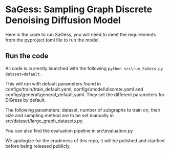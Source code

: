 # SaGess: Sampling Graph Discrete Denoising Diffusion Model


Here is the code to run SaGess, you will need to meet the requirements from the pyproject.toml file to run the model.





## Run the code
    
All code is currently launched with the following ``` python src\run_SaGess.py dataset=default ``` .

This will run with default parameters found in configs/train/train_default.yaml, configs\model\discrete.yaml and configs\general\general_default.yaml.
They set the different parameters for DiGress by default.

The following parameters: dataset, number of subgraphs to train on, their size and sampling method are to be set manually in src/dataset/large_graph_datasets.py.

You can also find the evaluation pipeline in src\evaluation.py

We apologize for the crudeness of this repo, it will be polished and clarified before being released publicly.
